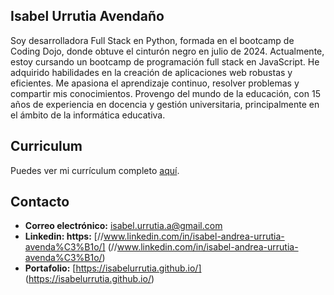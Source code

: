 ## Isabel Urrutia Avendaño
Soy desarrolladora Full Stack en Python, formada en el bootcamp de Coding Dojo, donde obtuve el cinturón negro en julio de 2024. Actualmente, estoy cursando un bootcamp de programación full stack en JavaScript. He adquirido habilidades en la creación de aplicaciones web robustas y eficientes. Me apasiona el aprendizaje continuo, resolver problemas y compartir mis conocimientos. Provengo del mundo de la educación, con 15 años de experiencia en docencia y gestión universitaria, principalmente en el ámbito de la informática educativa.

## Curriculum

Puedes ver mi currículum completo [aquí](https://www.example.com/mi-curriculum.pdf).

## Contacto
- **Correo electrónico:** isabel.urrutia.a@gmail.com
- **Linkedin: https:** [//www.linkedin.com/in/isabel-andrea-urrutia-avenda%C3%B1o/] (//www.linkedin.com/in/isabel-andrea-urrutia-avenda%C3%B1o/)
- **Portafolio:** [https://isabelurrutia.github.io/] (https://isabelurrutia.github.io/)








<!--
**isabelurrutia/isabelurrutia** is a ✨ _special_ ✨ repository because its `README.md` (this file) appears on your GitHub profile.

Here are some ideas to get you started:

- 🔭 I’m currently working on ...
- 🌱 I’m currently learning ...
- 👯 I’m looking to collaborate on ...
- 🤔 I’m looking for help with ...
- 💬 Ask me about ...
- 📫 How to reach me: ...
- 😄 Pronouns: ...
- ⚡ Fun fact: ...
-->
